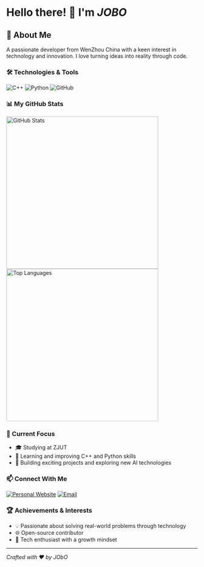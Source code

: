 # Hello there! 👋 I'm ***JOBO***

## 🚀 About Me

A passionate developer from WenZhou China with a keen interest in technology and innovation. I love turning ideas into reality through code.

### 🛠️ Technologies & Tools

![C++](https://img.shields.io/badge/-C++-00599C?style=flat-square&logo=cplusplus&logoColor=white)
![Python](https://img.shields.io/badge/-Python-3776AB?style=flat-square&logo=python&logoColor=white)
![GitHub](https://img.shields.io/badge/-GitHub-181717?style=flat-square&logo=github)

### 📊 My GitHub Stats

<img src="https://github-readme-stats.vercel.app/api?username=jobo16&show_icons=true&theme=radical" alt="GitHub Stats" width="400">
<img src="https://github-readme-stats.vercel.app/api/top-langs/?username=jobo16&layout=compact&theme=radical" alt="Top Languages" width="400">

### 🔭 Current Focus

- 🎓 Studying at ZJUT
- 🌱 Learning and improving C++ and Python skills
- 🚧 Building exciting projects and exploring new AI technologies

### 📫 Connect With Me

[![Personal Website](https://img.shields.io/badge/Website-000000?style=for-the-badge&logo=About.me&logoColor=white)](http://118.31.76.45/)
[![Email](https://img.shields.io/badge/Email-D14836?style=for-the-badge&logo=gmail&logoColor=white)](mailto:asdfgh20220610@163.com)

### 🏆 Achievements & Interests

- 💡 Passionate about solving real-world problems through technology
- 🌐 Open-source contributor
- 🤖 Tech enthusiast with a growth mindset

---

*Crafted with ❤️ by JObO*

